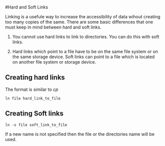 #Hard and Soft Links 

Linking is a usefule way to increase the accessibility of data wihout creating too many copies of the same. 
There are some basic differences that one must keep in mind between hard and soft links.


1. You cannot use hard links to link to directories. You can do this with soft links. 

2. Hard links which point to a file have to be on the same file system or on the same storage device.
   Soft links can point to a file which is located on another file system or storage device.


## Creating hard links 

The format is similar to *cp*

	ln file hard_link_to_file



## Creating Soft links 

	ln -s file soft_link_to_file


If a new name is not specified then the file or the directories name will be used. 



